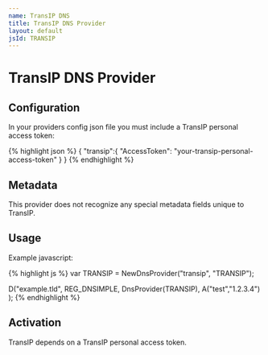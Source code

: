 ```yaml
---
name: TransIP DNS
title: TransIP DNS Provider
layout: default
jsId: TRANSIP
---
```


# TransIP DNS Provider

## Configuration

In your providers config json file you must include a TransIP personal access token:

{% highlight json %}
{
  "transip":{
    "AccessToken": "your-transip-personal-access-token"
  }
}
{% endhighlight %}

## Metadata

This provider does not recognize any special metadata fields unique to TransIP.

## Usage

Example javascript:

{% highlight js %}
var TRANSIP = NewDnsProvider("transip", "TRANSIP");

D("example.tld", REG_DNSIMPLE, DnsProvider(TRANSIP),
    A("test","1.2.3.4")
);
{% endhighlight %}

## Activation

TransIP depends on a TransIP personal access token.
